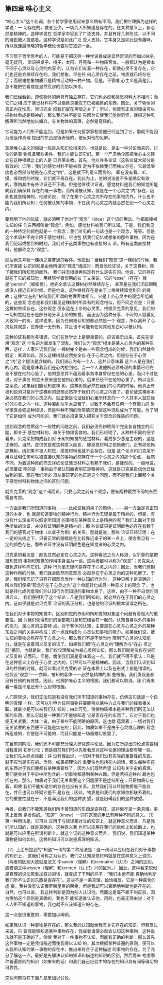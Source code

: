 ## 第四章 唯心主义

“唯心主义”这个名词，各个哲学家使用起来意义稍有不同。我们把它理解为这样的学说：一
切存在的，或者至少，一切为人所知道是存在的，在某种意义上，都必然是精神的。这种学说在
哲学家中受到了广泛支持，并且有好几种形式，以不同的理由被人提倡着。这种学说是如此广泛
受人支持，它本身又是如此饶有趣味，所以就连最简略的哲学概论也要对它叙述一番。

不习惯于哲学思考的人，可能易于把这样一种学说看成是显然荒谬的而加以抹杀。毫无疑问，
常识把桌子、椅子、太阳、月亮和一些物质客体，一般都认为是根本不同于心灵以及心灵的内容
的，认为它们有着一种存在，即使心灵不复存在，它们也还是会继续存在的。我们想象，早在任
何心灵存在之前，物质就已经存在了；而很难想象物质只是精神活动的一种产物。但是，不管唯
心主义是真是妄，总不能把它看成是显然荒谬的而加以抹杀。

我们已经看到，即使物体的确具有独立存在，它们也必然和感觉材料大不相同；而它们之相
应于感觉材料只不过像目录相应于已被编目的东西。因此，关于物体的真正内在性质，常识完全
把我们留在黑暗之乡了；所以，倘使有正当的理由可以把物体看成是精神的，那么我们并不能仅
只因为它使我们觉得奇怪，就把这种见解理所当然地加以摒弃。有关物体的真理，必然是奇怪的。

它可能为人们所不能达到，但是如果任何哲学家相信他已经达到了它，那就不能因为他当作真理
提出的东西是很奇怪的，便反对他的见解。

宣扬唯心主义的根据一般是从知识论得来的，也就是说，是由一种讨论而来的，讨论的是事
物具备哪些条件，我们才能认识它们。第一个严肃地企图把唯心主义建立在这种根据之上的人是
贝克莱主教。首先，他以许多论证（这些论证大部分是有效的）证明：我们的感觉材料不能被假
定为不依赖我们而独立存在，它最低限度也必然部分地是在心灵之“内”，这是就下列意义而言的，
即在没有看、听、摸、嗅和尝的时候，它们就不再存在。到此为止，他的说法差不多是确实有效
的，哪怕其中有些论证还不正确。但是他继续论证说，感觉材料是我们的知觉所能向我们确保其
存在的唯一事物，而所谓被认知，就是在一个心灵之“内”存在，因此也就是精神的。他结论说，
除了在某个心灵之内所存在的事物而外，什么也不能为我们所认知；任何被认知的事物，不在我
的心灵之内就必然在别一个心灵之内。

要想明了他的论证，就必须明了他对于“观念”（idea）这个词的用法。他把直接被认知的任
何东西都叫做“观念”，例如，感觉材料被我们所认知。于是，我们看见的一种特定的颜色就是一
个观念；我们听见的一句话也是一个观念，等等。但是这个术语并不完全限于感觉材料。它也包
括我们记忆或想象的那些事物，因为在我们记起或想到的时刻，我们对于这类事物也有直接的认
识。所有这类直接材料，他都称之为“观念”。

然后他又考察一棵树之类普通的客体。他指出：当我们“知觉”这一棵树的时候，我们所直接
认识的就是由他所谓的“观念”组成的；而且他论证说，关于这棵树，除了被我们所知觉的而外，
我们并无根据再假定有什么是实在的。他说，它的存在就在于它的被知觉，用经院学者惯用的拉
丁文来说，它的“esse”（存在）就是“percini”（被知觉）。他完全承认这棵树必然继续存在，
甚至是在我们闭起眼睛或没人接近它的时候。但是他说，这种继续存在是由于上帝继续知觉到它
的缘故；这棵“实在的”树和我们所谓的物理客体相应，它是上帝心灵中的观念所组成的，这些观
念总是和我们看见这棵树时所具有的观念相似，但不同之点是：只要这棵树继续存在，这些观念
便永远在上帝的心灵里。根据贝克莱的意见，我们的一切知觉就在于是部分地分享上帝的知觉，
而正因为这种分享，不同的人就看见大致同一的树。这样说来，因为任何被认知的都必然是一个
观念，所以离开了心灵及其观念，世界便一无所有，并且也不可能有任何其他东西可以被认知。

这种论证有相当多错误，它们在哲学史上是很重要的，应该揭示出来。首先在使用“观念”这
个名词方面发生了混乱。我们认为“观念”根本是某人心灵内的某种东西，这样，人家告诉我们说
一棵树完全是由一些观念组成的时候，我们自然就会假定：果真如此，那么这棵树就必然完全存
在于心灵之内。但是存在于心灵之“内”这个提法是含糊的。我们说心内有一个人，这并非意味着
这个人是在我们的心内，而是意味着我们在心内想到他。当一个人说他所必须处理的事情已经完
全不放在他的心里了，他的意思并不蕴涵着事务本身曾经在他的心里，而只不过是说，对于事务
的念头原来是在他的心里的，后来已经不在他的心里了。所以当贝克莱说，如果我们能认知这棵
树，这棵树就必然在我们的心内的时候，他真正有权利说的只是对于这棵树的思想必然存于我们
的心灵之内罢了。要论证这棵树本身必然在我们的心灵之内，就正像是论证我们心里所怀念的一
个人其本人就在我们的心灵之内一样。这种混乱似乎太显著了，以致于不会有任何一个有能力的
哲学家真会犯这种错误，但是种种不同的附带情况竟使这种混乱成为了可能。为了明了它是如何
成为可能的，我们就必须更深入研究关于观念的性质的问题。

提到观念的性质这个一般性的问题之前，我们必须先辨明两个完全各自独立的问题，即关于
感觉材料的，和关于物理客体的。我们已经明了，从种种不同的细节看来，贝克莱把构成我们对
于树的知觉的感觉材料，看成多少总是主观的，这是正确的。当然，这仅仅是就这种意义而言，
即感觉材料之依赖我们，正有如依赖那棵树，树如果不被人知觉，感觉材料也就不会存在。但是
这个论点和贝克莱所用以证明任何可以被直接认知的事物必然存在于一个心灵之内的那个论点，
截然不同。为着这种目的而去详细论证感觉材料之有赖于我们，是徒然的。一般地说，必须要证
明的是：事物由于被认知而表明它是精神的。这就是贝克莱自信他已经做到的事。现在我们所必
须从事研究的也正是这个问题，而不是我们上面那个关于感觉材料和物体之间的区别问题。

就贝克莱的“观念”这个词而论，只要心灵之前有个观念，便有两种截然不同的东西需要考虑。

一方面是我们所知道的事物，——比如说我的桌子的颜色，——另一方面是真正知道的本身，也
就是知道事物的精神行为。精神行为无疑是属于精神的，但是，有没有什么理由可以假定所知道
的事物在某种意义上是精神的呢？我们上面对于颜色所做的论证，并没有证明颜色是精神的；那
些论证只是证明颜色的存在有赖于我们的感官对于物体（以桌子为例）的关系。那就是说，那些
论证已经证明：在一定的光线之下，只要正常的眼睛是在比较靠近桌子的某一点上，便会看见有
一定的颜色存在。那些论证并没有证明颜色是在知觉者的心灵之内。

贝克莱的看法是：颜色显然必定在心灵之内，这种看法之为人称道，似乎靠的是把被知觉的
事物和知觉的作用本身混为一谈。这两者都可以称为“观念”；贝克莱大概也这样称呼它们。这种
行为毫无疑问是存在于心灵之内的；因此，当我们想到这种作用的时候，我们就会欣然同意观念
必然存在于心灵之内的这种见解了。于是，我们便忘记了只有在把观念当作一种认知的行为时，
这种见解才是真确的；所以我们便把“观念存在于心灵之内”这个命题转化成另一种意义上的观念
了，也就是转化成凭借我们的认知行为而知道的事物本身了。这样，由于一种不自觉的同语异义，
我们便得到了这个结论：凡是我们所知的，就必然存在于我们的心灵之内。这似乎就是对贝克莱
论证的真正分析，也是他的论证的根本错误之所在。

在我们对于事物的知觉中，区别知觉的作用和所知觉的对象这个问题有着极大的重要性。因
为我们获得知识的全部能力是和它结合在一起的。认知自身以外的事物的能力，是心灵的主要特
点。对于客体的认知，主要是在心灵与心灵之外的某种东西之间的关系中构成；这一点就构成为
心灵认知事物的能力。如果我们说，被认知的事物必然存在于心灵之内，那么我们不是不恰当地
限制了心灵的认知能力，就是在说着同义反复的话了。如果我们把“在心灵之内”理解为与“在心
灵之前”相同，也就是说，我们仅仅理解成为被心灵所认知，那么我们就是仅仅在说同义反复的
话而已。但是，倘使我们真是意味着这一点，我们就不得不承认：凡是在这种意义上存在于心灵
之内的，仍然可以不是精神的。因此，当我们认识到知识的性质的时候，就可以看出贝克莱的论
证在本质上以及在形式上都是错误的，他假设“观念”——亦即，被知的客体——必然是精神的那
些根据，我们发现全都没有任何的有效性。因此，他拥护唯心主义的根据，我们都可以取消。我
们再来看一看是不是还有什么别的根据。

人们常常说，我们无法知道有没有我们所不知道的事物存在，仿佛这句话是一个自明的真理
一样。这可以引申为任何事物只要能够以某种方式与我们的经验相关联，就最少是可以被我们认
知的；由此可见，倘使物质根本是某种我们所无法认知的东西，那么它就是一种我们不能够知道
它是否存在的东西了，它对于我们也便无关紧要。大体上说，由于某些不能明确的原因，这也就
蕴涵着：一切对我们无关紧要的东西便不可能是实在的；因此，物质如果不是由于心灵或心理的
观念所组成的，它便是不可能的，而且只能是一场蜃楼幻景罢了。

在目前的阶段，我们还不可能充分深入研究这种论证，因为它所提出的论点需要相当程度的
初步讨论；但是目前我们可以先看看反对这种论据的理由都有哪一些。让我们先从终点谈起：并
没有理由说，一切对于我们没有实际的重要性的东西，就不应当是实在的。当然，如果把理论的
重要性也包括在内的话，那么每种实在的东西对于我们便都有某种重要性了，因为人们既然希望
认知有关宇宙的真理，我们便会对于宇宙中所包含的一切事物都感到某种兴趣。但是若把这种兴
趣也包括在内，那么，物质对于我们无关重要这个问题便不是症结所在；只要物质存在着，即使
我们不能知道它的存在也没有关系。显然我们可以怀疑物质能不能存在，并且也可以怀疑它是不
是存在；因此，物质是和我们的求知欲相联系着的，它的重要性就在于，不是满足我们的这种欲
望，就是阻碍我们的这种欲望。

再者，说我们不能知道我们所不曾知道的东西是否存在，这非但不是一条真理，事实上反而
是虚假的。“知道”（know）一词在这里的用法有两种不同的意义。（1）第一种用法是，它可以
应用于与错误相对立的知识上，就这种意义而言，凡是我们所认知的，就是真确的，这种意义我
也可以应用在我们的信仰上和论断上，也就是可以应用在所谓判断上。就这个词的这种意义而言，
我们说，我们知道某种事物是如何如何。这样的知识可以说是真理的知识。

（2）上面所提到的“知道”一词的第二种用法是：这一词可以应用在我们对于事物的知识上，
这我们可称之为认识。我们之认知感觉材料就是在这种意义上说的。（两者的区别大致就是法文
中savoir（理解）和connaitre（认识）之间的区别，或者德文中wissen（理解）和kennen（认
识）间的区别。）
因此，这种看来貌似是真理的说法若重加叙述的话，就变成了下列的样子：“我们永远不能
真确地判断我们所不认识的东西是否存在”。这决不是一条真理，恰恰相反，它是一种露骨的虚
妄。我并没有认识俄罗斯皇帝的荣幸，但是我却可以真确地判断他是存在的。自然，也可以说，
我这样判断是因为别人认识他。然而这是毫不相干的反驳，因为哪怕这个原则是真确的，我也不
能知道谁认识他。再则，也毫无理由说：对于人人所不知道的事物，我也就不应该知道它的存在。

这一点是很重要的，需要加以阐明。

如果我认识一种事物是存在的，那么我的认知就给我有关它存在的知识。但若反过来说，只
要我能够知道某种事物存在，我或者谁便必然会认知这种事物，这种说法就不是正确的了。倘使
我对于一件事物不认知，而能有正确的判断；那么首先这件事物一定是凭借描述而使我得以认知
的，其次根据某种普遍的原则，便可以从我所认知的某一事物的存在中，推出来符合于这种描述
的事物的存在。为了充分了解这一点，最好是先解决认知的知识和描述的知识的区别，然后再来
考虑哪种普遍原则的知识（如果有的话）和我们自己经验中的存在的知识具有同等确切的可靠性。

这些问题将在下面几章里加以讨论。


